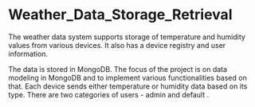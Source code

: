 # Weather_Data_Storage_Retrieval
The weather data system supports storage of temperature and humidity values from various devices. It also has a device registry and user information.

The data is stored in MongoDB. The focus of the project is on data modeling in MongoDB and to implement various functionalities based on that.
Each device sends either temperature or humidity data based on its type. There are two categories of users - admin and default .

